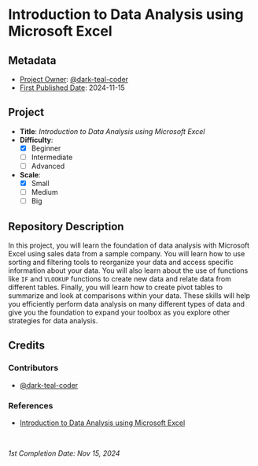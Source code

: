 # Introduction to Data Analysis using Microsoft Excel

## Metadata

- <ins>Project Owner</ins>: [@dark-teal-coder](github.com/dark-teal-coder)
- <ins>First Published Date</ins>: 2024-11-15

## Project

- **Title**: *Introduction to Data Analysis using Microsoft Excel*
- **Difficulty**:
  - [x] Beginner
  - [ ] Intermediate
  - [ ] Advanced
- **Scale**:
  - [x] Small
  - [ ] Medium
  - [ ] Big

## Repository Description

In this project, you will learn the foundation of data analysis with Microsoft Excel using sales data from a sample company. You will learn how to use sorting and filtering tools to reorganize your data and access specific information about your data. You will also learn about the use of functions like `IF` and `VLOOKUP` functions to create new data and relate data from different tables. Finally, you will learn how to create pivot tables to summarize and look at comparisons within your data. These skills will help you efficiently perform data analysis on many different types of data and give you the foundation to expand your toolbox as you explore other strategies for data analysis.

## Credits 

### Contributors 

- [@dark-teal-coder](github.com/dark-teal-coder)

### References 

- [Introduction to Data Analysis using Microsoft Excel](https://www.coursera.org/projects/introduction-data-analysis-microsoft-excel)

&nbsp;

*1st Completion Date: Nov 15, 2024*&emsp;


